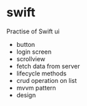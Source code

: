 # swift

Practise of Swift ui 
- button
- login screen
- scrollview
- fetch data from server
- lifecycle methods
- crud operation on list
- mvvm pattern
- design
